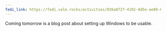 ```yaml
---
fedi_link: https://fedi.vale.rocks/activities/926a8727-4192-4d5e-ae09-6b3f5d67ae68
---
```


Coming tomorrow is a blog post about setting up Windows to be usable.
